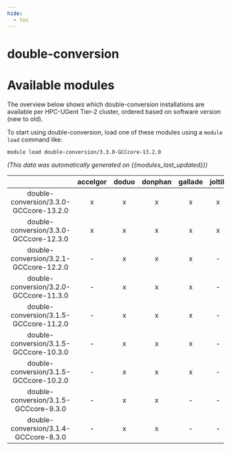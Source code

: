 ```yaml
---
hide:
  - toc
---
```


double-conversion
=================

# Available modules


The overview below shows which double-conversion installations are available per HPC-UGent Tier-2 cluster, ordered based on software version (new to old).

To start using double-conversion, load one of these modules using a `module load` command like:

```shell
module load double-conversion/3.3.0-GCCcore-13.2.0
```

*(This data was automatically generated on {{modules_last_updated}})*  

| |accelgor|doduo|donphan|gallade|joltik|shinx|
| :---: | :---: | :---: | :---: | :---: | :---: | :---: |
|double-conversion/3.3.0-GCCcore-13.2.0|x|x|x|x|x|x|
|double-conversion/3.3.0-GCCcore-12.3.0|x|x|x|x|x|x|
|double-conversion/3.2.1-GCCcore-12.2.0|-|x|x|x|-|-|
|double-conversion/3.2.0-GCCcore-11.3.0|-|x|x|x|-|-|
|double-conversion/3.1.5-GCCcore-11.2.0|-|x|x|x|-|-|
|double-conversion/3.1.5-GCCcore-10.3.0|-|x|x|x|-|-|
|double-conversion/3.1.5-GCCcore-10.2.0|-|x|x|x|-|-|
|double-conversion/3.1.5-GCCcore-9.3.0|-|x|x|-|-|-|
|double-conversion/3.1.4-GCCcore-8.3.0|-|x|x|-|-|-|
